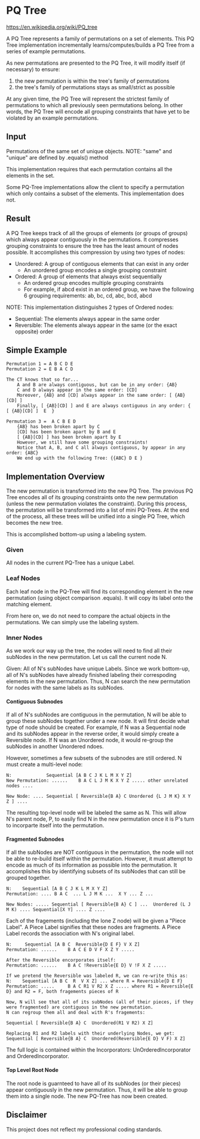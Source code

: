 # PQ Tree
https://en.wikipedia.org/wiki/PQ_tree

A PQ Tree represents a family of permutations on a set of elements.
This PQ Tree implementation incrementally learns/computes/builds a PQ Tree from a series of example permutations.

As new permutations are presented to the PQ Tree, it will modify itself (if necessary) to ensure:
1. the new permutation is within the tree's family of permutations
2. the tree's family of permutations stays as small/strict as possible

At any given time, the PQ Tree will represent the strictest family of permutations to which all previously seen permutations belong.
In other words, the PQ Tree will encode all grouping constraints that have yet to be violated by an example permutations.

## Input
Permutations of the same set of unique objects.
NOTE: "same" and "unique" are defined by .equals() method

This implementation requires that each permutation contains all the elements in the set.

Some PQ-Tree implementations allow the client to specify a permutation which only contains a subset of the elements.
This implementation does not.

## Result
A PQ Tree keeps track of all the groups of elements (or groups of groups) which always appear contiguously in the permutations.
It compresses grouping constraints to ensure the tree has the least amount of nodes possible. It accomplishes this compression by using two types of nodes:
- Unordered: A group of contiguous elements that can exist in any order
    - An unordered group encodes a single grouping constraint
- Ordered: A group of elements that always exist sequentially
    - An ordered group encodes multiple grouping constraints
    - For example, if abcd exist in an ordered group, we have the following 6 grouping requirements: ab, bc, cd, abc, bcd, abcd

NOTE: This implementation distinguishes 2 types of Ordered nodes:
- Sequential: The elements always appear in the same order
- Reversible: The elements always appear in the same (or the exact opposite) order

## Simple Example

    Permutation 1 = A B C D E
    Permutation 2 = E B A C D

    The CT knows that so far...
        A and B are always contiguous, but can be in any order: {AB}
        C and D always appear in the same order: [CD]
        Moreover, {AB} and [CD] always appear in the same order: [ {AB}[CD] ]
        Finally, [ {AB}[CD] ] and E are always contiguous in any order: {  [ {AB}[CD] ]  E  }

    Permutation 3 =  A C B E D
        {AB} has been broken apart by C
        [CD] has been broken apart by B and E
        [ {AB}[CD] ] has been broken apart by E
        However, we still have some grouping constraints!
        Notice that A, B, and C all always contiguous, by appear in any order: {ABC}
        We end up with the following Tree: {{ABC} D E }
        
## Implementation Overview
The new permutation is transformed into the new PQ Tree. The previous PQ Tree encodes all of its grouping constraints onto the new permutation (unless the new permutation violates the constraint). During this process, the permutation will be transformed into a list of mini PQ-Trees. At the end of the process, all these trees will be unified into a single PQ Tree, which becomes the new tree.

This is accomplished bottom-up using a labeling system.

### Given
All nodes in the current PQ-Tree has a unique Label.

### Leaf Nodes
Each leaf node in the PQ-Tree will find its corresponding element in the new permutation (using object comparison .equals). It will copy its label onto the matching element.

From here on, we do not need to compare the actual objects in the permutations. We can simply use the labeling system.

### Inner Nodes
As we work our way up the tree, the nodes will need to find all their subNodes in the new permutation. Let us call the current node N. 

Given: All of N's subNodes have unique Labels.
Since we work bottom-up, all of N's subNodes have already finished labeling their correspoding elements in the new permutation. Thus, N can search the new permutation for nodes with the same labels as its subNodes.

#### Contiguous Subnodes
If all of N's subNodes are contiguous in the permutation, N will be able to group these subNodes together under a new node. It will first decide what type of node should be created. For example, if N was a Sequential node and its subNodes appear in the reverse order, it would simply create a Reversible node. If N was an Unordered node, it would re-group the subNodes in another Unordered ndoes.

However, sometimes a few subsets of the subnodes are still ordered. N must create a multi-level node:

    N:             Sequential [A B C J K L M X Y Z]
    New Permutation: ......    B A C L J M K X Y Z ..... other unrelated nodes ....
    
    New Node: .... Sequential [ Reversible{B A} C Unordered {L J M K} X Y Z ] ....
    
The resulting top-level node will be labeled the same as N. This will allow N's parent node, P, to easily find N in the new permutation once it is P's turn to incorparte itself into the permutation.

#### Fragmented Subnodes
If all the subNodes are NOT contiguous in the permutation, the node will not be able to re-build itself within the permutation. However, it must attempt to encode as much of its information as possible into the permutation. It accomplishes this by identifying subsets of its subNodes that can still be grouped together.
    
    N:    Sequential [A B C J K L M X Y Z]
    Permutation: .... B A C  ... L J M K ...  X Y ... Z ...
    
    New Nodes: ..... Sequential [ Reversible{B A} C ] ...  Unordered (L J M K) .... Sequential[X Y] .... Z ....

Each of the fragements (including the lone Z node) will be given a "Piece Label". A Piece Label signifies that these nodes are fragments. A Piece Label records the association with N's original label. 

    N:     Sequential [A B C  Reversible{D E F} V X Z]
    Permutation: ......    B A C E D V F X Z Y .....
    
    After the Reversible encorporates itself:
    Permutation: ......    B A C !Reversible{E D} V !F X Z .....
    
    If we pretend the Reversible was labeled R, we can re-write this as:
    N:    Sequential [A B C  R  V X Z] ... where R = Reversible{D E F}
    Permutation: .....     B A C R1 V R2 X Z ..... where R1 = Reversible{E D} and R2 = F, both fragements pieces of R
    
    Now, N will see that all of its subNodes (all of their pieces, if they were fragmented) are contiguous in the new permutation.
    N can regroup them all and deal with R's fragements:
    
    Sequential [ Reversible{B A} C  Unordered(R1 V R2) X Z]
    
    Replacing R1 and R2 labels with their underlying Nodes, we get:
    Sequential [ Reversible{B A} C  Unordered(Reversible{E D} V F) X Z]
    
The full logic is contained within the Incorporators: UnOrderedIncorporator and OrderedIncorporator.
    
#### Top Level Root Node
The root node is guarnteed to have all of its subNodes (or their pieces) appear contiguously in the new permutation. Thus, it will be able to group them into a single node. The new PQ-Tree has now been created.

## Disclaimer
This project does not reflect my professional coding standards.
